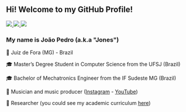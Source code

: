 ## Hi! Welcome to my GitHub Profile!

<p align="left">
  <a href="mailto:joaopedromoliveira1996@gmail.com" alt="Gmail " target="_blank" rel="noreferrer noopener">
    <img src="https://img.shields.io/badge/-Gmail-FF0000?style=flat-square&labelColor=FF0000&logo=gmail&logoColor=white&link=mailto:joaopedromoliveira1996@gmail.com" />
  </a>

  <a href="https://www.linkedin.com/in/joaopedromendesoliv/" alt="Linkedin" target="_blank" rel="noreferrer noopener">
    <img src="https://img.shields.io/badge/-Linkedin-0e76a8?style=flat-square&logo=Linkedin&logoColor=white&link=https://www.linkedin.com/in/joaopedromendesoliv/" />
  </a>

  <a href="https://api.whatsapp.com/send?phone=5532991360295" alt="WhatsApp" target="_blank" rel="noreferrer noopener">
    <img src="https://img.shields.io/badge/-WhatsApp-25d366?style=flat-square&labelColor=25d366&logo=whatsapp&logoColor=white&link=https://api.whatsapp.com/send?phone=5532991360295" />
  </a>
</p>  

### My name is João Pedro (a.k.a "Jones")

<p align="left">
  📌 Juiz de Fora (MG) - Brazil
</p>
<p align="left">
  🎓 Master’s Degree Student in Computer Science from the UFSJ (Brazil)
</p>
<p align="left">
  🎓 Bachelor of Mechatronics Engineer from the IF Sudeste MG (Brazil)
</p>
<p align="left">
  🎹 Musician and music producer (<a href="https://www.instagram.com/jonesmendesmusic/" alt="Instagram" target="_blank" rel="noreferrer noopener">Instagram</a> - <a href="https://www.youtube.com/channel/UC-jjPWs9154hKTBbF_zHwnw?view_as=subscriber&pbjreload=101" alt="YouTube" target="_blank" rel="noreferrer noopener">YouTube</a>)
</p>
<p align="left">
  🔎 Researcher (you could see my academic curriculum <a href="http://lattes.cnpq.br/9159094863227542" target="_blank" rel="noreferrer noopener">here</a>)
</p>
